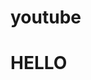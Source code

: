 # youtube
<!DOCTYPE html>
<html>
<head>
	<title></title>
</head>
<body>
<h1>HELLO</h1>
</body>
</html>